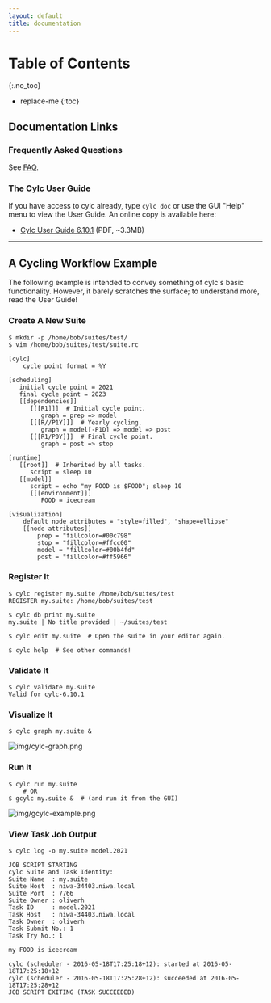 ```yaml
---
layout: default
title: documentation
---
```


# Table of Contents
{:.no_toc}

* replace-me
{:toc}

## Documentation Links

### Frequently Asked Questions
See [FAQ](./faq.html).

### The Cylc User Guide

If you have access to cylc already, type `cylc doc` or use the GUI "Help" menu
to view the User Guide.  An online copy is available here:

* [Cylc User Guide 6.10.1](doc/cylc-user-guide-6p10p1.pdf) (PDF, ~3.3MB)

---

## A Cycling Workflow Example

The following example is intended to convey something of cylc's basic
functionality.  However, it barely scratches the surface; to understand more,
read the User Guide!

### Create A New Suite

    $ mkdir -p /home/bob/suites/test/
    $ vim /home/bob/suites/test/suite.rc

    [cylc]
        cycle point format = %Y

    [scheduling]
       initial cycle point = 2021
       final cycle point = 2023
       [[dependencies]]
          [[[R1]]]  # Initial cycle point.
             graph = prep => model
          [[[R//P1Y]]]  # Yearly cycling.
             graph = model[-P1D] => model => post
          [[[R1/P0Y]]]  # Final cycle point.
             graph = post => stop

    [runtime]
       [[root]]  # Inherited by all tasks.
          script = sleep 10
       [[model]]
          script = echo "my FOOD is $FOOD"; sleep 10
          [[[environment]]]
             FOOD = icecream

    [visualization]
        default node attributes = "style=filled", "shape=ellipse"
        [[node attributes]]
            prep = "fillcolor=#00c798"
            stop = "fillcolor=#ffcc00"
            model = "fillcolor=#00b4fd"
            post = "fillcolor=#ff5966"

### Register It

    $ cylc register my.suite /home/bob/suites/test
    REGISTER my.suite: /home/bob/suites/test

    $ cylc db print my.suite
    my.suite | No title provided | ~/suites/test

    $ cylc edit my.suite  # Open the suite in your editor again.

    $ cylc help  # See other commands!

### Validate It

    $ cylc validate my.suite
    Valid for cylc-6.10.1


### Visualize It

    $ cylc graph my.suite &

![img/cylc-graph.png](img/cylc-graph.png)


### Run It

    $ cylc run my.suite
        # OR
    $ gcylc my.suite &  # (and run it from the GUI)

![img/gcylc-example.png](img/gcylc-example.png)

### View Task Job Output

    $ cylc log -o my.suite model.2021

    JOB SCRIPT STARTING
    cylc Suite and Task Identity:
    Suite Name  : my.suite
    Suite Host  : niwa-34403.niwa.local
    Suite Port  : 7766
    Suite Owner : oliverh
    Task ID     : model.2021
    Task Host   : niwa-34403.niwa.local
    Task Owner  : oliverh
    Task Submit No.: 1
    Task Try No.: 1

    my FOOD is icecream

    cylc (scheduler - 2016-05-18T17:25:18+12): started at 2016-05-18T17:25:18+12
    cylc (scheduler - 2016-05-18T17:25:28+12): succeeded at 2016-05-18T17:25:28+12
    JOB SCRIPT EXITING (TASK SUCCEEDED)
